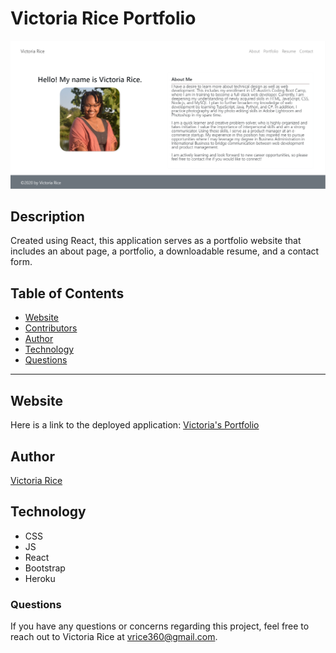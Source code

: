 # Victoria Rice Portfolio

![alt text](./victoria_portfolio/src/pictures/PortfolioHome.png)

## Description
Created using React, this application serves as a portfolio website that includes an about page, a portfolio, a downloadable resume, and a contact form. 

## Table of Contents 
* [Website](#website)
* [Contributors](#contributors)
* [Author](#author)
* [Technology](#technology)
* [Questions](#Questions)

***

## Website
Here is a link to the deployed application:
[Victoria's Portfolio](https://victoria-port.herokuapp.com/About)

## Author
[Victoria Rice](https://github.com/vtori37)

## Technology
* CSS 
* JS
* React
* Bootstrap
* Heroku

### Questions
If you have any questions or concerns regarding this project, feel free to reach out to Victoria Rice at vrice360@gmail.com.
